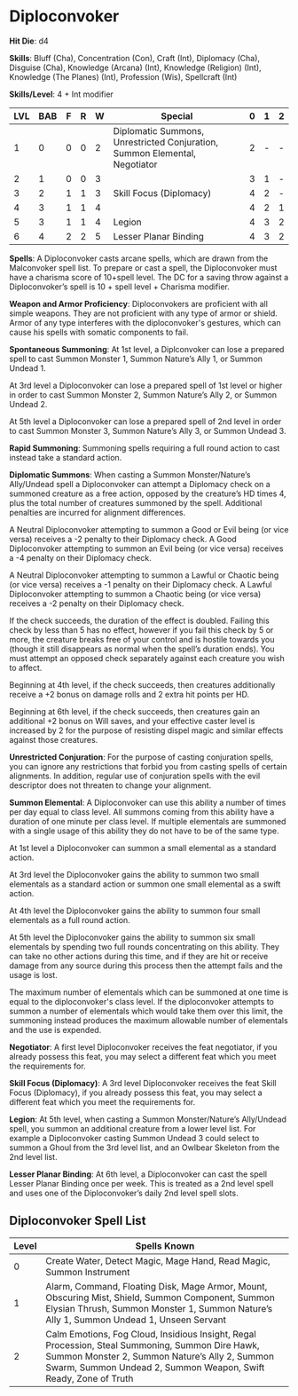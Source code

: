 # Diploconvoker

**Hit Die**: d4

**Skills**: Bluff (Cha), Concentration (Con), Craft (Int), Diplomacy (Cha), Disguise (Cha), Knowledge (Arcana) (Int), Knowledge (Religion) (Int), Knowledge (The Planes) (Int), Profession (Wis), Spellcraft (Int)

**Skills/Level**: 4 + Int modifier

LVL | BAB | F | R | W | Special | 0 | 1 | 2
--- | --- | - | - | - | ------- | - | - | -
1   | 0   | 0 | 0 | 2 | Diplomatic Summons, Unrestricted Conjuration, Summon Elemental, Negotiator | 2 |  -  |  -  
2   | 1   | 0 | 0 | 3 |  | 3 | 1 |  -  
3   | 2   | 1 | 1 | 3 | Skill Focus (Diplomacy) | 4 | 2 | -
4   | 3   | 1 | 1 | 4 |  | 4 | 2 | 1
5   | 3   | 1 | 1 | 4 | Legion | 4 | 3 | 2
6   | 4   | 2 | 2 | 5 | Lesser Planar Binding | 4 | 3 | 2

**Spells**: A Diploconvoker casts arcane spells, which are drawn from the Malconvoker spell list. To prepare or cast a spell, the Diploconvoker must have a charisma score of 10+spell level. The DC for a saving throw against a Diploconvoker’s spell is 10 + spell level + Charisma modifier. 

**Weapon and Armor Proficiency**: Diploconvokers are proficient with all simple weapons. They are not proficient with any type of armor or shield. Armor of any type interferes with the diploconvoker's gestures, which can cause his spells with somatic components to fail.

**Spontaneous Summoning**: At 1st level, a Diplconvoker can lose a prepared spell to cast Summon Monster 1, Summon Nature’s Ally 1, or Summon Undead 1.

At 3rd level a Diploconvoker can lose a prepared spell of 1st level or higher in order to cast Summon Monster 2, Summon Nature’s Ally 2, or Summon Undead 2.

At 5th level a Diploconvoker can lose a prepared spell of 2nd level in order to cast Summon Monster 3, Summon Nature’s Ally 3, or Summon Undead 3. 

**Rapid Summoning**: Summoning spells requiring a full round action to cast instead take a standard action.

**Diplomatic Summons**: When casting a Summon Monster/Nature’s Ally/Undead spell a Diploconvoker can attempt a Diplomacy check on a summoned creature as a free action, opposed by the creature’s HD times 4, plus the total number of creatures summoned by the spell. 
Additional penalties are incurred for alignment differences. 

A Neutral Diploconvoker attempting to summon a Good or Evil being (or vice versa) receives a -2 penalty to their Diplomacy check. A Good Diploconvoker attempting to summon an Evil being (or vice versa) receives a -4 penalty on their Diplomacy check.

A Neutral Diploconvoker attempting to summon a Lawful or Chaotic being (or vice versa) receives a -1 penalty on their Diplomacy check. A Lawful Diploconvoker attempting to summon a Chaotic being (or vice versa) receives a -2 penalty on their Diplomacy check.

If the check succeeds, the duration of the effect is doubled. Failing this check by less than 5 has no effect, however if you fail this check by 5 or more, the creature breaks free of your control and is hostile towards you (though it still disappears as normal when the spell’s duration ends). You must attempt an opposed check separately against each creature you wish to affect.

Beginning at 4th level, if the check succeeds, then creatures additionally receive a +2 bonus on damage rolls and 2 extra hit points per HD.

Beginning at 6th level, if the check succeeds, then creatures gain an additional +2 bonus on Will saves, and your effective caster level is increased by 2 for the purpose of resisting dispel magic and similar effects against those creatures.

**Unrestricted Conjuration**: For the purpose of casting conjuration spells, you can ignore any restrictions that forbid you from casting spells of certain alignments. In addition, regular use of conjuration spells with the evil descriptor does not threaten to change your alignment.

**Summon Elemental**: A Diploconvoker can use this ability a number of times per day equal to class level. All summons coming from this ability have a duration of one minute per class level. If multiple elementals are summoned with a single usage of this ability they do not have to be of the same type.

At 1st level a Diploconvoker can summon a small elemental as a standard action.

At 3rd level the Diploconvoker gains the ability to summon two small elementals as a standard action or summon one small elemental as a swift action.

At 4th level the Diploconvoker gains the ability to summon four small elementals as a full round action.

At 5th level the Diploconvoker gains the ability to summon six small elementals by spending two full rounds concentrating on this ability. They can take no other actions during this time, and if they are hit or receive damage from any source during this process then the attempt fails and the usage is lost. 

The maximum number of elementals which can be summoned at one time is equal to the diploconvoker's class level. If the diploconvoker attempts to summon a number of elementals which would take them over this limit, the summoning instead produces the maximum allowable number of elementals and the use is expended.

**Negotiator**: A first level Diploconvoker receives the feat negotiator, if you already possess this feat, you may select a different feat which you meet the requirements for.
 
**Skill Focus (Diplomacy)**: A 3rd level Diploconvoker receives the feat Skill Focus (Diplomacy), if you already possess this feat, you may select a different feat which you meet the requirements for.

**Legion**: At 5th level, when casting a Summon Monster/Nature’s Ally/Undead spell, you summon an additional creature from a lower level list. For example a Diploconvoker casting Summon Undead 3 could select to summon a Ghoul from the 3rd level list, and an Owlbear Skeleton from the 2nd level list.

**Lesser Planar Binding**: At 6th level, a Diploconvoker can cast the spell Lesser Planar Binding once per week. This is treated as a 2nd level spell and uses one of the Diploconvoker’s daily 2nd level spell slots.

## Diploconvoker Spell List
Level | Spells Known
----- | ------------
0 | Create Water, Detect Magic, Mage Hand, Read Magic, Summon Instrument
1 | Alarm, Command, Floating Disk, Mage Armor, Mount, Obscuring Mist, Shield, Summon Component, Summon Elysian Thrush, Summon Monster 1, Summon Nature’s Ally 1, Summon Undead 1, Unseen Servant
2 | Calm Emotions, Fog Cloud, Insidious Insight, Regal Procession, Steal Summoning, Summon Dire Hawk, Summon Monster 2, Summon Nature’s Ally 2, Summon Swarm, Summon Undead 2, Summon Weapon, Swift Ready, Zone of Truth

